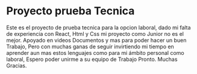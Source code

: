 # Proyecto prueba Tecnica
Este es el proyecto de prueba tecnica para la opcion laboral, dado mi falta de experiencia con React, Html y Css mi proyecto como Junior no es el mejor.
Apoyado en videos Documentos y mas para poder hacer un buen Trabajo,
Pero con muchas ganas de seguir invirtiendo mi tiempo en aprender aun mas estos lenguajes como para mi ámbito personal como laboral,
Espero poder unirme a su equipo de Trabajo Pronto. Muchas Gracias.
